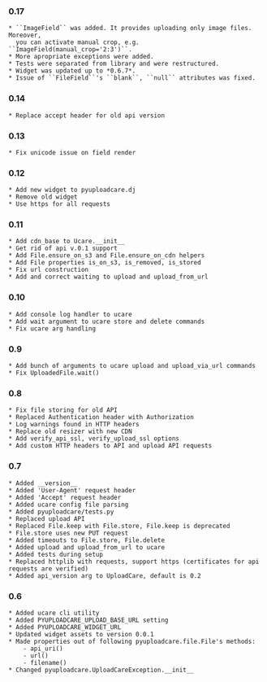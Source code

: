 ### 0.17
    * ``ImageField`` was added. It provides uploading only image files. Moreover,
      you can activate manual crop, e.g. ``ImageField(manual_crop='2:3')``.
    * More apropriate exceptions were added.
    * Tests were separated from library and were restructured.
    * Widget was updated up to *0.6.7*.
    * Issue of ``FileField``'s ``blank``, ``null`` attributes was fixed.

### 0.14
    * Replace accept header for old api version


### 0.13
    * Fix unicode issue on field render


### 0.12
    * Add new widget to pyuploadcare.dj
    * Remove old widget
    * Use https for all requests


### 0.11
    * Add cdn_base to Ucare.__init__
    * Get rid of api v.0.1 support
    * Add File.ensure_on_s3 and File.ensure_on_cdn helpers
    * Add File properties is_on_s3, is_removed, is_stored
    * Fix url construction
    * Add and correct waiting to upload and upload_from_url


### 0.10
    * Add console log handler to ucare
    * Add wait argument to ucare store and delete commands
    * Fix ucare arg handling


### 0.9
    * Add bunch of arguments to ucare upload and upload_via_url commands
    * Fix UploadedFile.wait()


### 0.8
    * Fix file storing for old API
    * Replaced Authentication header with Authorization
    * Log warnings found in HTTP headers
    * Replace old resizer with new CDN
    * Add verify_api_ssl, verify_upload_ssl options
    * Add custom HTTP headers to API and upload API requests


### 0.7
    * Added __version__
    * Added 'User-Agent' request header
    * Added 'Accept' request header
    * Added ucare config file parsing
    * Added pyuploadcare/tests.py
    * Replaced upload API
    * Replaced File.keep with File.store, File.keep is deprecated
    * File.store uses new PUT request
    * Added timeouts to File.store, File.delete
    * Added upload and upload_from_url to ucare
    * Added tests during setup
    * Replaced httplib with requests, support https (certificates for api requests are verified)
    * Added api_version arg to UploadCare, default is 0.2


### 0.6
    * Added ucare cli utility
    * Added PYUPLOADCARE_UPLOAD_BASE_URL setting
    * Added PYUPLOADCARE_WIDGET_URL
    * Updated widget assets to version 0.0.1
    * Made properties out of following pyuploadcare.file.File's methods:
        - api_uri()
        - url()
        - filename()
    * Changed pyuploadcare.UploadCareException.__init__
